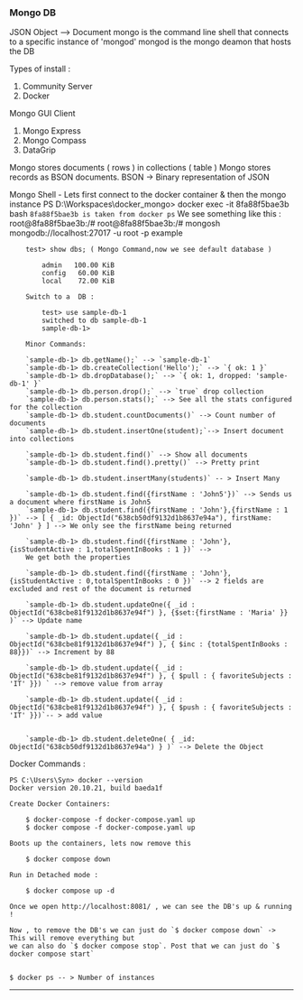### Mongo DB

JSON Object  -->  Document
	mongo is the command line shell that connects to a specific instance of 'mongod'
	mongod is the mongo deamon that hosts the DB

Types of install :
1. Community Server
2. Docker

Mongo GUI Client

1. Mongo Express
2. Mongo Compass
3. DataGrip

Mongo stores documents ( rows ) in collections ( table )
Mongo stores records as BSON documents. BSON -> Binary representation of JSON



Mongo Shell -
	Lets first connect to the docker container & then the mongo instance
		PS D:\Workspaces\docker_mongo> docker exec -it 8fa88f5bae3b bash  `8fa88f5bae3b is taken from docker ps`
	We see something like this : 
		root@8fa88f5bae3b:/#
		root@8fa88f5bae3b:/# mongosh mongodb://localhost:27017 -u root -p example
		
		test> show dbs; ( Mongo Command,now we see default database )
		
			admin   100.00 KiB
			config   60.00 KiB
			local    72.00 KiB
		
		Switch to a  DB :
		
			test> use sample-db-1
			switched to db sample-db-1
			sample-db-1>
		
		Minor Commands:
		
		`sample-db-1> db.getName();` --> `sample-db-1`
		`sample-db-1> db.createCollection('Hello');` --> `{ ok: 1 }`
		`sample-db-1> db.dropDatabase();` --> `{ ok: 1, dropped: 'sample-db-1' }`
		`sample-db-1> db.person.drop();` --> `true` drop collection
		`sample-db-1> db.person.stats();` --> See all the stats configured for the collection
		`sample-db-1> db.student.countDocuments()` --> Count number of documents
		`sample-db-1> db.student.insertOne(student);`--> Insert document into collections
		
		`sample-db-1> db.student.find()` --> Show all documents
		`sample-db-1> db.student.find().pretty()` --> Pretty print
		
		`sample-db-1> db.student.insertMany(students)` -- > Insert Many
		
		`sample-db-1> db.student.find({firstName : 'John5'})` --> Sends us a document where firstName is John5
		`sample-db-1> db.student.find({firstName : 'John'},{firstName : 1 })` --> [ { _id: ObjectId("638cb50df9132d1b8637e94a"), firstName: 'John' } ] --> We only see the firstName being returned
		
		`sample-db-1> db.student.find({firstName : 'John'},{isStudentActive : 1,totalSpentInBooks : 1 })` -->
		We get both the properties
		
		`sample-db-1> db.student.find({firstName : 'John'},{isStudentActive : 0,totalSpentInBooks : 0 })` --> 2 fields are excluded and rest of the document is returned

		`sample-db-1> db.student.updateOne({ _id : ObjectId("638cbe81f9132d1b8637e94f") }, {$set:{firstName : 'Maria' }} )` --> Update name
		
		`sample-db-1> db.student.update({ _id : ObjectId("638cbe81f9132d1b8637e94f") }, { $inc : {totalSpentInBooks : 88}})` --> Increment by 88
		
		`sample-db-1> db.student.update({ _id : ObjectId("638cbe81f9132d1b8637e94f") }, { $pull : { favoriteSubjects : 'IT' }}) ` --> remove value from array
		
		`sample-db-1> db.student.update({ _id : ObjectId("638cbe81f9132d1b8637e94f") }, { $push : { favoriteSubjects : 'IT' }})`-- > add value
		
		
		`sample-db-1> db.student.deleteOne( { _id: ObjectId("638cb50df9132d1b8637e94a") } )` --> Delete the Object
		
		
Docker Commands :

	PS C:\Users\Syn> docker --version
	Docker version 20.10.21, build baeda1f

	Create Docker Containers: 

		$ docker-compose -f docker-compose.yaml up
		$ docker compose -f docker-compose.yaml up
	
	Boots up the containers, lets now remove this
		
		$ docker compose down
	
	Run in Detached mode : 
	
		$ docker compose up -d
		
	Once we open http://localhost:8081/ , we can see the DB's up & running !
	
	Now , to remove the DB's we can just do `$ docker compose down` -> This will remove everything but 
	we can also do `$ docker compose stop`. Post that we can just do `$ docker compose start`
	
	
	$ docker ps -- > Number of instances
	
----------------------------------------------------------------------------------------------------------